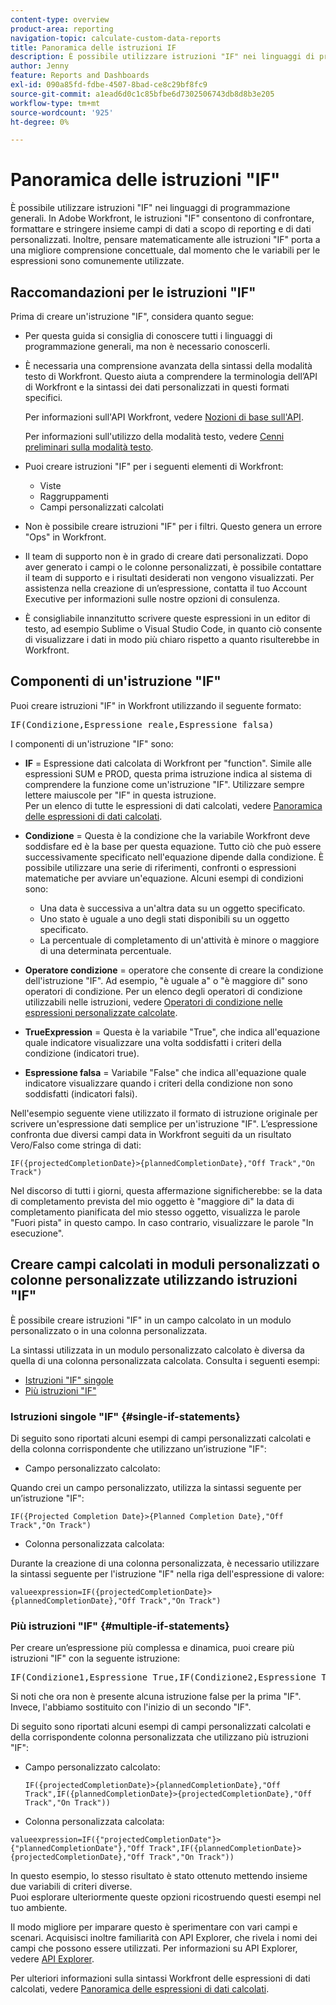 ```yaml
---
content-type: overview
product-area: reporting
navigation-topic: calculate-custom-data-reports
title: Panoramica delle istruzioni IF
description: È possibile utilizzare istruzioni "IF" nei linguaggi di programmazione generali. In Adobe Workfront, le istruzioni "IF" consentono di confrontare, formattare e stringere insieme campi di dati a scopo di reporting e di dati personalizzati. Inoltre, pensare matematicamente alle istruzioni "IF" porta a una migliore comprensione concettuale, dal momento che le variabili per le espressioni sono comunemente utilizzate.
author: Jenny
feature: Reports and Dashboards
exl-id: 090a85fd-fdbe-4507-8bad-ce8c29bf8fc9
source-git-commit: a1ead6d0c1c85bfbe6d7302506743db8d8b3e205
workflow-type: tm+mt
source-wordcount: '925'
ht-degree: 0%

---
```


# Panoramica delle istruzioni &quot;IF&quot;

<!-- Audited: 1/2024 -->

È possibile utilizzare istruzioni &quot;IF&quot; nei linguaggi di programmazione generali. In Adobe Workfront, le istruzioni &quot;IF&quot; consentono di confrontare, formattare e stringere insieme campi di dati a scopo di reporting e di dati personalizzati. Inoltre, pensare matematicamente alle istruzioni &quot;IF&quot; porta a una migliore comprensione concettuale, dal momento che le variabili per le espressioni sono comunemente utilizzate.

## Raccomandazioni per le istruzioni &quot;IF&quot;

Prima di creare un&#39;istruzione &quot;IF&quot;, considera quanto segue:

* Per questa guida si consiglia di conoscere tutti i linguaggi di programmazione generali, ma non è necessario conoscerli.
* È necessaria una comprensione avanzata della sintassi della modalità testo di Workfront. Questo aiuta a comprendere la terminologia dell’API di Workfront e la sintassi dei dati personalizzati in questi formati specifici.

  Per informazioni sull&#39;API Workfront, vedere [Nozioni di base sull&#39;API](../../../wf-api/general/api-basics.md).

  Per informazioni sull&#39;utilizzo della modalità testo, vedere [Cenni preliminari sulla modalità testo](../../../reports-and-dashboards/reports/text-mode/understand-text-mode.md).

* Puoi creare istruzioni &quot;IF&quot; per i seguenti elementi di Workfront:

   * Viste
   * Raggruppamenti
   * Campi personalizzati calcolati

* Non è possibile creare istruzioni &quot;IF&quot; per i filtri. Questo genera un errore &quot;Ops&quot; in Workfront.
* Il team di supporto non è in grado di creare dati personalizzati. Dopo aver generato i campi o le colonne personalizzati, è possibile contattare il team di supporto e i risultati desiderati non vengono visualizzati. Per assistenza nella creazione di un’espressione, contatta il tuo Account Executive per informazioni sulle nostre opzioni di consulenza.
* È consigliabile innanzitutto scrivere queste espressioni in un editor di testo, ad esempio Sublime o Visual Studio Code, in quanto ciò consente di visualizzare i dati in modo più chiaro rispetto a quanto risulterebbe in Workfront.

## Componenti di un&#39;istruzione &quot;IF&quot;

Puoi creare istruzioni &quot;IF&quot; in Workfront utilizzando il seguente formato:
<pre>IF(Condizione,Espressione reale,Espressione falsa)</pre>I componenti di un'istruzione "IF" sono:

* **IF** = Espressione dati calcolata di Workfront per &quot;function&quot;. Simile alle espressioni SUM e PROD, questa prima istruzione indica al sistema di comprendere la funzione come un&#39;istruzione &quot;IF&quot;. Utilizzare sempre lettere maiuscole per &quot;IF&quot; in questa istruzione.\
  Per un elenco di tutte le espressioni di dati calcolati, vedere [Panoramica delle espressioni di dati calcolati](../../../reports-and-dashboards/reports/calc-cstm-data-reports/calculated-data-expressions.md).

* **Condizione** = Questa è la condizione che la variabile Workfront deve soddisfare ed è la base per questa equazione. Tutto ciò che può essere successivamente specificato nell&#39;equazione dipende dalla condizione. È possibile utilizzare una serie di riferimenti, confronti o espressioni matematiche per avviare un&#39;equazione. Alcuni esempi di condizioni sono:

   * Una data è successiva a un&#39;altra data su un oggetto specificato.
   * Uno stato è uguale a uno degli stati disponibili su un oggetto specificato.
   * La percentuale di completamento di un&#39;attività è minore o maggiore di una determinata percentuale.

* **Operatore condizione** = operatore che consente di creare la condizione dell&#39;istruzione &quot;IF&quot;. Ad esempio, &quot;è uguale a&quot; o &quot;è maggiore di&quot; sono operatori di condizione. Per un elenco degli operatori di condizione utilizzabili nelle istruzioni, vedere [Operatori di condizione nelle espressioni personalizzate calcolate](../../../reports-and-dashboards/reports/calc-cstm-data-reports/condition-operators-calculated-custom-expressions.md).

* **True**&#x200B;**Expression** = Questa è la variabile &quot;True&quot;, che indica all&#39;equazione quale indicatore visualizzare una volta soddisfatti i criteri della condizione (indicatori true).

* **Espressione falsa** = Variabile &quot;False&quot; che indica all&#39;equazione quale indicatore visualizzare quando i criteri della condizione non sono soddisfatti (indicatori falsi).

Nell&#39;esempio seguente viene utilizzato il formato di istruzione originale per scrivere un&#39;espressione dati semplice per un&#39;istruzione &quot;IF&quot;. L’espressione confronta due diversi campi data in Workfront seguiti da un risultato Vero/Falso come stringa di dati:

```
IF({projectedCompletionDate}>{plannedCompletionDate},"Off Track","On Track")
```

Nel discorso di tutti i giorni, questa affermazione significherebbe: se la data di completamento prevista del mio oggetto è &quot;maggiore di&quot; la data di completamento pianificata del mio stesso oggetto, visualizza le parole &quot;Fuori pista&quot; in questo campo. In caso contrario, visualizzare le parole &quot;In esecuzione&quot;.

## Creare campi calcolati in moduli personalizzati o colonne personalizzate utilizzando istruzioni &quot;IF&quot;

È possibile creare istruzioni &quot;IF&quot; in un campo calcolato in un modulo personalizzato o in una colonna personalizzata.

La sintassi utilizzata in un modulo personalizzato calcolato è diversa da quella di una colonna personalizzata calcolata. Consulta i seguenti esempi:

* [Istruzioni &quot;IF&quot; singole](#single-if-statements)
* [Più istruzioni &quot;IF&quot;](#multiple-if-statements)

### Istruzioni singole &quot;IF&quot; {#single-if-statements}

Di seguito sono riportati alcuni esempi di campi personalizzati calcolati e della colonna corrispondente che utilizzano un’istruzione &quot;IF&quot;:

* Campo personalizzato calcolato:

Quando crei un campo personalizzato, utilizza la sintassi seguente per un’istruzione &quot;IF&quot;:

```
IF({Projected Completion Date}>{Planned Completion Date},"Off Track","On Track")
```

* Colonna personalizzata calcolata:

Durante la creazione di una colonna personalizzata, è necessario utilizzare la sintassi seguente per l&#39;istruzione &quot;IF&quot; nella riga dell&#39;espressione di valore:

```
valueexpression=IF({projectedCompletionDate}>{plannedCompletionDate},"Off Track","On Track")
```

### Più istruzioni &quot;IF&quot; {#multiple-if-statements}

Per creare un’espressione più complessa e dinamica, puoi creare più istruzioni &quot;IF&quot; con la seguente istruzione:

<pre>IF(Condizione1,Espressione True,IF(Condizione2,Espressione True,Espressione False))</pre>Si noti che ora non è presente alcuna istruzione false per la prima "IF". Invece, l'abbiamo sostituito con l'inizio di un secondo "IF".

Di seguito sono riportati alcuni esempi di campi personalizzati calcolati e della corrispondente colonna personalizzata che utilizzano più istruzioni &quot;IF&quot;:

* Campo personalizzato calcolato:

  ```
  IF({projectedCompletionDate}>{plannedCompletionDate},"Off Track",IF({plannedCompletionDate}>{projectedCompletionDate},"Off Track","On Track"))
  ```

* Colonna personalizzata calcolata:

```
valueexpression=IF({"projectedCompletionDate"}>{"plannedCompletionDate"},"Off Track",IF({plannedCompletionDate}>{projectedCompletionDate},"Off Track","On Track"))
```

In questo esempio, lo stesso risultato è stato ottenuto mettendo insieme due variabili di criteri diverse.\
Puoi esplorare ulteriormente queste opzioni ricostruendo questi esempi nel tuo ambiente.

Il modo migliore per imparare questo è sperimentare con vari campi e scenari. Acquisisci inoltre familiarità con API Explorer, che rivela i nomi dei campi che possono essere utilizzati. Per informazioni su API Explorer, vedere [API Explorer](../../../wf-api/general/api-explorer.md).

Per ulteriori informazioni sulla sintassi Workfront delle espressioni di dati calcolati, vedere [Panoramica delle espressioni di dati calcolati](../../../reports-and-dashboards/reports/calc-cstm-data-reports/calculated-data-expressions.md).
